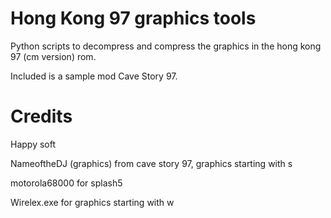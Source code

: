 # Hong Kong 97 graphics tools

Python scripts to decompress and compress the graphics in the hong kong 97 (cm version) rom.

Included is a sample mod Cave Story 97.

# Credits

Happy soft

NameoftheDJ (graphics) from cave story 97, graphics starting with s

motorola68000 for splash5

Wirelex.exe for graphics starting with w